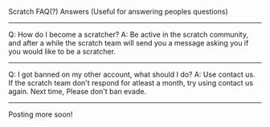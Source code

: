 Scratch FAQ(?) Answers (Useful for answering peoples questions)
___

Q: How do I become a scratcher?
A: Be active in the scratch community, and after a while the scratch team will send you a message asking you if you would like to be a scratcher.
_____
Q: I got banned on my other account, what should I do?
A: Use contact us. If the scratch team don't respond for atleast a month, try using contact us again. Next time, Please don't ban evade.
____
Posting more soon!
